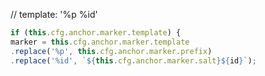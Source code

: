 
// template: '%p %id'

```js
if (this.cfg.anchor.marker.template) {
marker = this.cfg.anchor.marker.template
.replace('%p', this.cfg.anchor.marker.prefix)
.replace('%id', `${this.cfg.anchor.marker.salt}${id}`);
```
